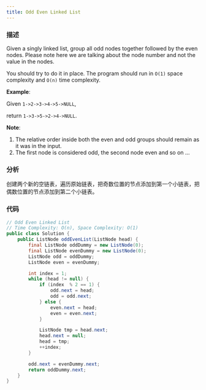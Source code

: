 ```yaml
---
title: Odd Even Linked List
---
```


### 描述

Given a singly linked list, group all odd nodes together followed by the even nodes. Please note here we are talking about the node number and not the value in the nodes.

You should try to do it in place. The program should run in `O(1)` space complexity and `O(n)` time complexity.

**Example**:

Given `1->2->3->4->5->NULL`,

return `1->3->5->2->4->NULL`.

**Note**:

1. The relative order inside both the even and odd groups should remain as it was in the input.
1. The first node is considered odd, the second node even and so on ...

### 分析

创建两个新的空链表，遍历原始链表，把奇数位置的节点添加到第一个小链表，把偶数位置的节点添加到第二个小链表。

### 代码

```java
// Odd Even Linked List
// Time Complexity: O(n), Space Complexity: O(1)
public class Solution {
    public ListNode oddEvenList(ListNode head) {
        final ListNode oddDummy = new ListNode(0);
        final ListNode evenDummy = new ListNode(0);
        ListNode odd = oddDummy;
        ListNode even = evenDummy;

        int index = 1;
        while (head != null) {
            if (index  % 2 == 1) {
                odd.next = head;
                odd = odd.next;
            } else {
                even.next = head;
                even = even.next;
            }

            ListNode tmp = head.next;
            head.next = null;
            head = tmp;
            ++index;
        }

        odd.next = evenDummy.next;
        return oddDummy.next;
    }
}
```
